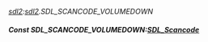 _[sdl2](../../modules/sdl2/sdl2-module.md):[sdl2](../../modules/sdl2/sdl2-module.md).SDL\_SCANCODE\_VOLUMEDOWN_
##### Const SDL\_SCANCODE\_VOLUMEDOWN:[SDL_Scancode](../../modules/sdl2/sdl2-sdl_scancode.md)

